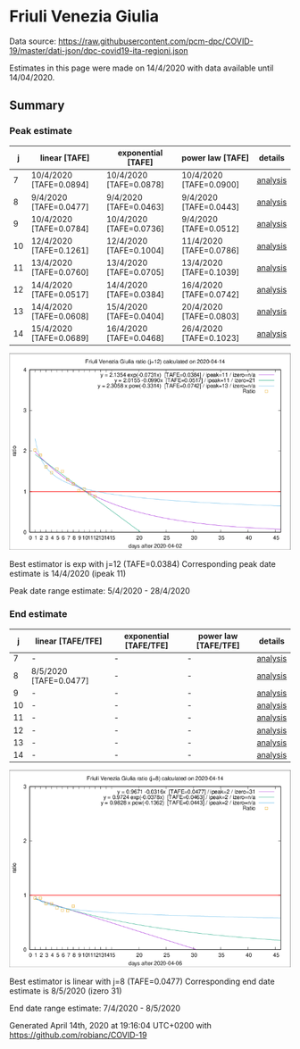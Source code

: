 # Friuli Venezia Giulia


Data source: https://raw.githubusercontent.com/pcm-dpc/COVID-19/master/dati-json/dpc-covid19-ita-regioni.json

Estimates in this page were made on 14/4/2020 with data available until 14/04/2020.


## Summary 

### Peak estimate 
|j|linear [TAFE]|exponential [TAFE]|power law [TAFE]|details|
|---|----|-----------|---------|-------|
|7|10/4/2020 [TAFE=0.0894]|10/4/2020 [TAFE=0.0878]|10/4/2020 [TAFE=0.0900]|[analysis](COVID-19_friuli_venezia_giulia_j7_2020-04-14.md)|
|8|9/4/2020 [TAFE=0.0477]|9/4/2020 [TAFE=0.0463]|9/4/2020 [TAFE=0.0443]|[analysis](COVID-19_friuli_venezia_giulia_j8_2020-04-14.md)|
|9|10/4/2020 [TAFE=0.0784]|10/4/2020 [TAFE=0.0736]|9/4/2020 [TAFE=0.0512]|[analysis](COVID-19_friuli_venezia_giulia_j9_2020-04-14.md)|
|10|12/4/2020 [TAFE=0.1261]|12/4/2020 [TAFE=0.1004]|11/4/2020 [TAFE=0.0786]|[analysis](COVID-19_friuli_venezia_giulia_j10_2020-04-14.md)|
|11|13/4/2020 [TAFE=0.0760]|13/4/2020 [TAFE=0.0705]|13/4/2020 [TAFE=0.1039]|[analysis](COVID-19_friuli_venezia_giulia_j11_2020-04-14.md)|
|12|14/4/2020 [TAFE=0.0517]|14/4/2020 [TAFE=0.0384]|16/4/2020 [TAFE=0.0742]|[analysis](COVID-19_friuli_venezia_giulia_j12_2020-04-14.md)|
|13|14/4/2020 [TAFE=0.0608]|15/4/2020 [TAFE=0.0404]|20/4/2020 [TAFE=0.0803]|[analysis](COVID-19_friuli_venezia_giulia_j13_2020-04-14.md)|
|14|15/4/2020 [TAFE=0.0689]|16/4/2020 [TAFE=0.0468]|26/4/2020 [TAFE=0.1023]|[analysis](COVID-19_friuli_venezia_giulia_j14_2020-04-14.md)|

![best peak estimate](COVID-19_friuli_venezia_giulia_j12_2020-04-14.png)

Best estimator is exp with j=12 (TAFE=0.0384)
Corresponding peak date estimate is 14/4/2020 (ipeak 11)


Peak date range estimate: 5/4/2020 - 28/4/2020

### End estimate 
|j|linear [TAFE/TFE]|exponential [TAFE/TFE]|power law [TAFE/TFE]|details|
|---|----|-----------|---------|-------|
|7|-|-|-|[analysis](COVID-19_friuli_venezia_giulia_j7_2020-04-14.md)|
|8|8/5/2020 [TAFE=0.0477]|-|-|[analysis](COVID-19_friuli_venezia_giulia_j8_2020-04-14.md)|
|9|-|-|-|[analysis](COVID-19_friuli_venezia_giulia_j9_2020-04-14.md)|
|10|-|-|-|[analysis](COVID-19_friuli_venezia_giulia_j10_2020-04-14.md)|
|11|-|-|-|[analysis](COVID-19_friuli_venezia_giulia_j11_2020-04-14.md)|
|12|-|-|-|[analysis](COVID-19_friuli_venezia_giulia_j12_2020-04-14.md)|
|13|-|-|-|[analysis](COVID-19_friuli_venezia_giulia_j13_2020-04-14.md)|
|14|-|-|-|[analysis](COVID-19_friuli_venezia_giulia_j14_2020-04-14.md)|

![best zero estimate](COVID-19_friuli_venezia_giulia_j8_2020-04-14.png)

Best estimator is linear with j=8 (TAFE=0.0477)
Corresponding end date estimate is 8/5/2020 (izero 31)


End date range estimate: 7/4/2020 - 8/5/2020

Generated April 14th, 2020 at 19:16:04 UTC+0200 with https://github.com/robianc/COVID-19
